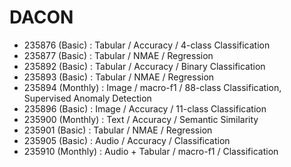 # DACON

* 235876 (Basic) : Tabular / Accuracy / 4-class Classification
* 235877 (Basic) : Tabular / NMAE / Regression
* 235892 (Basic) : Tabular / Accuracy / Binary Classification
* 235893 (Basic) : Tabular / NMAE / Regression
* 235894 (Monthly) : Image / macro-f1 / 88-class Classification, Supervised Anomaly Detection
* 235896 (Basic) : Image / Accuracy / 11-class Classification
* 235900 (Monthly) : Text / Accuracy / Semantic Similarity
* 235901 (Basic) : Tabular / NMAE / Regression
* 235905 (Basic) : Audio / Accuracy / Classification
* 235910 (Monthly) : Audio + Tabular / macro-f1 / Classification
